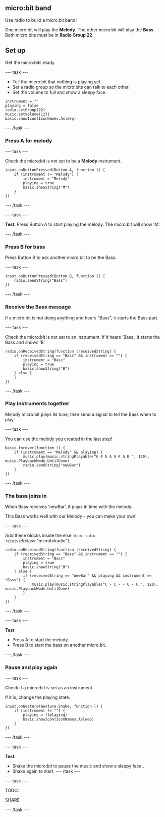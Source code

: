 ## micro:bit band

Use radio to build a micro:bit band!

One micro:bit will play the **Melody**.
The other micro:bit will play the **Bass**.
Both micro:bits must be in **Radio Group 22**.

## Set up

Get the micro:bits ready.

--- task ---

- Tell the micro:bit that nothing is playing yet.
- Set a radio group so the micro:bits can talk to each other.
- Set the volume to full and show a sleepy face.

```microbit
instrument = "" 
playing = false
radio.setGroup(22)
music.setVolume(127)
basic.showIcon(IconNames.Asleep)
```

--- /task ---

### Press A for melody

--- task ---

Check the micro:bit is _not_ set to be a **Melody** instrument.

```microbit
input.onButtonPressed(Button.A, function () {
    if (instrument != "Melody") {
        instrument = "Melody"
        playing = true
        basic.showString("M")
    }
})
```

--- /task ---

--- task ---

**Test**: 
Press Button A to start playing the melody.
The micro:bit will show ‘M’.

--- /task ---

### Press B for bass

Press Button B to ask another micro:bit to be the Bass.

--- task ---

```microbit
input.onButtonPressed(Button.B, function () {
    radio.sendString("Bass")
})
```

--- /task ---

### Receive the Bass message

If a micro:bit is not doing anything and hears "Bass", it starts the Bass part.

--- task ---

Check the micro:bit is not set to an instrument.
If it hears 'Bass', it starts the Bass and shows ‘B’.

```microbit
radio.onReceivedString(function (receivedString) {
    if (receivedString == "Bass" && instrument == "") {
        instrument = "Bass"
        playing = true
        basic.showString("B")
    } else {
    }
})
```

--- /task ---

### Play instruments together

Melody micro:bit plays its tune, then send a signal to tell the Bass when to play.

--- task ---

You can use the melody you created in the last step!

```microbit
basic.forever(function () {
    if (instrument == "Melody" && playing) {
        music.play(music.stringPlayable("G F G A G F A E ", 120), music.PlaybackMode.UntilDone)
        radio.sendString("newBar")
    }
})
```

--- /task ---

### The bass joins in

When Bass receives 'newBar', it plays in time with the melody.

This Bass works well with our Melody - you can make your own!

--- task ---

Add these blocks inside the else in `on radio received`{class:"microbitradio"}.

```microbit
radio.onReceivedString(function (receivedString) {
    if (receivedString == "Bass" && instrument == "") {
        instrument = "Bass"
        playing = true
        basic.showString("B")
    } else {
        if (receivedString == "newBar" && playing && instrument == "Bass") {
            music.play(music.stringPlayable("C - C - - C - C ", 120), music.PlaybackMode.UntilDone)
        }
    }
})
```

--- /task ---

--- task ---

**Test**
+ Press A to start the melody.
+ Press B to start the bass on another micro:bit.

--- /task ---

### Pause and play again

--- task ---

Check if a micro:bit is set as an instrument.

If it is, change the playing state.

```microbit
input.onGesture(Gesture.Shake, function () {
    if (instrument != "") {
        playing = !(playing)
        basic.showIcon(IconNames.Asleep)
    }
})
```

--- /task ---

--- task ---

**Test**: 
- Shake the micro:bit to pause the music and show a sleepy face..
- Shake again to start.
--- /task --- 

--- task ---

TODO:

SHARE

--- /task ---